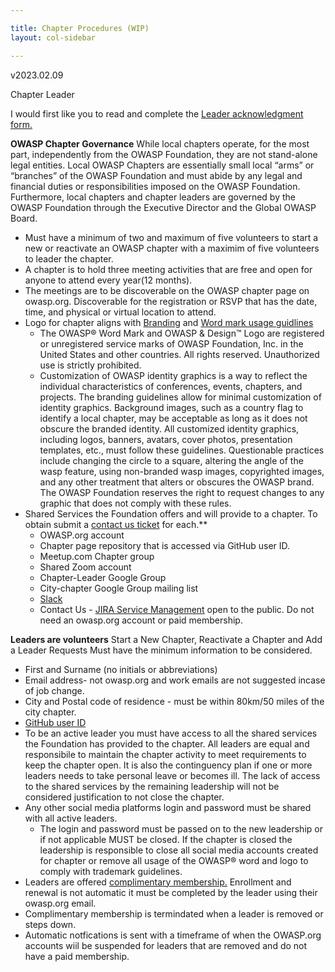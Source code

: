 ```yaml
---

title: Chapter Procedures (WIP)
layout: col-sidebar

---
```

v2023.02.09

Chapter Leader

I would first like you to read and complete the [Leader acknowledgment form.](https://owasp.wufoo.com/forms/z195uc930thgqcj/)

**OWASP Chapter Governance** 
While local chapters operate, for the most part, independently from the OWASP Foundation, they are not stand-alone legal entities. Local OWASP Chapters are essentially small local “arms” or “branches” of the OWASP Foundation and must abide by any legal and financial duties or responsibilities imposed on the OWASP Foundation. Furthermore, local chapters and chapter leaders are governed by the OWASP Foundation through the Executive Director and the Global OWASP Board. 

* Must have a minimum of two and maximum of five volunteers to start a new or reactivate an OWASP chapter with a maximim of five volunteers to leader the chapter.
* A chapter is to hold three meeting activities that are free and open for anyone to attend every year(12 months). 
* The meetings are to be discoverable on the OWASP chapter page on owasp.org. Discoverable for the registration or RSVP that has the date, time, and physical or virtual location to attend.
* Logo for chapter aligns with [Branding](https://owasp.org/www-policy/operational/branding) and [Word mark usage guidlines](https://owasp.org/www-policy/operational/mark-usage-guidelines)
    *  The OWASP® Word Mark and OWASP & Design™ Logo are registered or unregistered service marks of OWASP Foundation, Inc. in the United States and other countries. All rights reserved. Unauthorized use is strictly prohibited.
    * Customization of OWASP identity graphics is a way to reflect the individual characteristics of conferences, events, chapters, and projects. The branding guidelines allow for minimal customization of identity graphics. Background images, such as a country flag to identify a local chapter, may be acceptable as long as it does not obscure the branded identity. All customized identity graphics, including logos, banners, avatars, cover photos, presentation templates, etc., must follow these guidelines. Questionable practices include changing the circle to a square, altering the angle of the wasp feature, using non-branded wasp images, copyrighted images, and any other treatment that alters or obscures the OWASP brand. The OWASP Foundation reserves the right to request changes to any graphic that does not comply with these rules.
* Shared Services the Foundation offers and will provide to a chapter. To obtain submit a [contact us ticket](https://owasporg.atlassian.net/servicedesk/customer/user/login?destination=portals) for each.** 
    * OWASP.org account
    * Chapter page repository that is accessed via GitHub user ID.
    * Meetup.com Chapter group
    * Shared Zoom account  
    * Chapter-Leader Google Group 
    * City-chapter Google Group mailing list
    * [Slack](https://owasp.slack.com/) 
    * Contact Us - [JIRA Service Management](https://owasporg.atlassian.net/servicedesk/customer/user/login?destination=portals) open to the public. Do not need an owasp.org account or paid membership.

**Leaders are volunteers**
Start a New Chapter, Reactivate a Chapter and Add a Leader Requests
Must have the minimum information to be considered. 
* First and Surname (no initials or abbreviations) 
* Email address- not owasp.org and work emails are not suggested incase of job change. 
* City and Postal code of residence - must be within 80km/50 miles of the city chapter.
* [GitHub user ID](https://github.com)
* To be an active leader you must have access to all the shared services the Foundation has provided to the chapter. All leaders are equal and responsibile to maintain the chapter activity to meet requirements to keep the chapter open. It is also the continguency plan if one or more leaders needs to take personal leave or becomes ill. The lack of access to the shared services by the remaining leadership will not be considered justification to not close the chapter.
* Any other social media platforms login and password must be shared with all active leaders. 
    * The login and password must be passed on to the new leadership or if not applicable MUST be closed. If the chapter is closed the leadership is responsible to close all social media accounts created for chapter or remove all usage of the OWASP® word and logo to comply with trademark guidelines.
* Leaders are offered [complimentary membership.](https://owasp.org/membership/) Enrollment and renewal is not automatic it must be completed by the leader using their owasp.org email.
* Complimentary membership is termindated when a leader is removed or steps down.
* Automatic notfications is sent with a timeframe of when the OWASP.org accounts wiil be suspended for leaders that are removed and do not have a paid membership.










